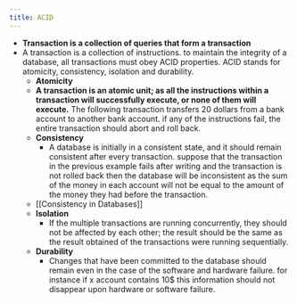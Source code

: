 ```yaml
---
title: ACID
---
```


- **Transaction is a collection of queries that form a transaction**
- A transaction is a collection of instructions. to maintain the integrity of a database, all transactions must obey ACID properties.  ACID stands for atomicity, consistency, isolation and durability.
	- **Atomicity**
	- **A transaction is an atomic unit; as all the instructions within a transaction will successfully execute, or none of them will execute.** The following transaction transfers 20 dollars from a bank account to another bank account. if any of the instructions fail, the entire transaction should abort and roll back.
	- **Consistency**
		- A database is initially in a consistent state, and it should remain consistent after every transaction. suppose that the transaction in the previous example fails after writing and the transaction is not rolled back then the database will be inconsistent as the sum of the money in each account will not be equal to the amount of the money they had before the transaction.
	- [[Consistency in Databases]]
	- **Isolation**
		- If the multiple transactions are running concurrently, they should not be affected by each other; the result should be the same as the result obtained of the transactions were running sequentially.
	- **Durability**
		- Changes that have been committed to the database should remain even in the case of the software and hardware failure. for instance if x account contains 10$ this information should not disappear upon hardware or software failure.